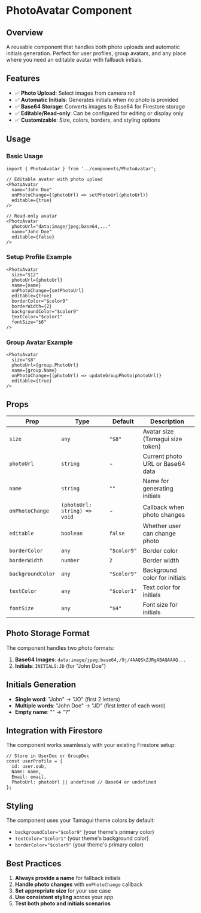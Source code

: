 # PhotoAvatar Component

## Overview
A reusable component that handles both photo uploads and automatic initials generation. Perfect for user profiles, group avatars, and any place where you need an editable avatar with fallback initials.

## Features
- ✅ **Photo Upload**: Select images from camera roll
- ✅ **Automatic Initials**: Generates initials when no photo is provided
- ✅ **Base64 Storage**: Converts images to Base64 for Firestore storage
- ✅ **Editable/Read-only**: Can be configured for editing or display only
- ✅ **Customizable**: Size, colors, borders, and styling options

## Usage

### Basic Usage
```tsx
import { PhotoAvatar } from '../components/PhotoAvatar';

// Editable avatar with photo upload
<PhotoAvatar
  name="John Doe"
  onPhotoChange={(photoUrl) => setPhotoUrl(photoUrl)}
  editable={true}
/>

// Read-only avatar
<PhotoAvatar
  photoUrl="data:image/jpeg;base64,..."
  name="John Doe"
  editable={false}
/>
```

### Setup Profile Example
```tsx
<PhotoAvatar
  size="$12"
  photoUrl={photoUrl}
  name={name}
  onPhotoChange={setPhotoUrl}
  editable={true}
  borderColor="$color9"
  borderWidth={2}
  backgroundColor="$color9"
  textColor="$color1"
  fontSize="$6"
/>
```

### Group Avatar Example
```tsx
<PhotoAvatar
  size="$8"
  photoUrl={group.PhotoUrl}
  name={group.Name}
  onPhotoChange={(photoUrl) => updateGroupPhoto(photoUrl)}
  editable={true}
/>
```

## Props

| Prop | Type | Default | Description |
|------|------|---------|-------------|
| `size` | `any` | `"$8"` | Avatar size (Tamagui size token) |
| `photoUrl` | `string` | - | Current photo URL or Base64 data |
| `name` | `string` | `""` | Name for generating initials |
| `onPhotoChange` | `(photoUrl: string) => void` | - | Callback when photo changes |
| `editable` | `boolean` | `false` | Whether user can change photo |
| `borderColor` | `any` | `"$color9"` | Border color |
| `borderWidth` | `number` | `2` | Border width |
| `backgroundColor` | `any` | `"$color9"` | Background color for initials |
| `textColor` | `any` | `"$color1"` | Text color for initials |
| `fontSize` | `any` | `"$4"` | Font size for initials |

## Photo Storage Format

The component handles two photo formats:

1. **Base64 Images**: `data:image/jpeg;base64,/9j/4AAQSkZJRgABAQAAAQ...`
2. **Initials**: `INITIALS:JD` (for "John Doe")

## Initials Generation

- **Single word**: "John" → "JO" (first 2 letters)
- **Multiple words**: "John Doe" → "JD" (first letter of each word)
- **Empty name**: "" → "?"

## Integration with Firestore

The component works seamlessly with your existing Firestore setup:

```tsx
// Store in UserDoc or GroupDoc
const userProfile = {
  id: user.sub,
  Name: name,
  Email: email,
  PhotoUrl: photoUrl || undefined // Base64 or undefined
};
```

## Styling

The component uses your Tamagui theme colors by default:
- `backgroundColor="$color9"` (your theme's primary color)
- `textColor="$color1"` (your theme's background color)
- `borderColor="$color9"` (your theme's primary color)

## Best Practices

1. **Always provide a name** for fallback initials
2. **Handle photo changes** with `onPhotoChange` callback
3. **Set appropriate size** for your use case
4. **Use consistent styling** across your app
5. **Test both photo and initials scenarios** 